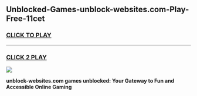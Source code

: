 
## Unblocked-Games-unblock-websites.com-Play-Free-11cet
<h3>
<a href="https://premium76.site?title=unblock-websites.com&ref=18A1">CLICK TO PLAY</a></h3>
<hr>

<h3>
<a href="https://premium76.site?title=unblock-websites.com&ref=18A1">CLICK 2 PLAY</a>
  
</h3>

<a href="https://premium76.site?title=unblock-websites.com&ref=18A1"><img src="https://clearcache.store/games.png"></a>


**unblock-websites.com games unblocked: Your Gateway to Fun and Accessible Online Gaming**
